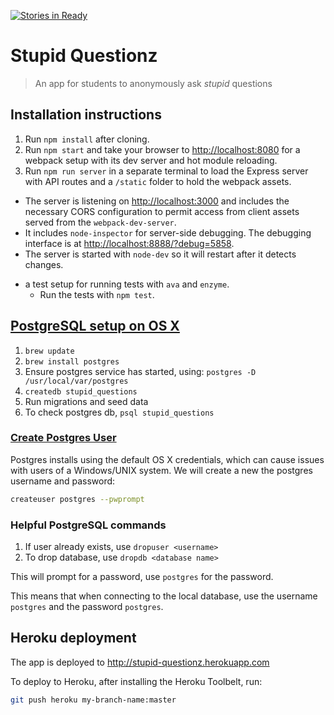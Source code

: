  [![Stories in Ready](https://badge.waffle.io/kauri-2016/stupid-questions.svg?label=ready&title=Ready)](http://waffle.io/kauri-2016/stupid-questions)

# Stupid Questionz

> An app for students to anonymously ask _stupid_ questions


## Installation instructions

1. Run `npm install` after cloning.
2. Run `npm start` and take your browser to [http://localhost:8080](http://localhost:8080) for a webpack setup with its dev server and hot module reloading.
3. Run `npm run server` in a separate terminal to load the Express server with API routes and a `/static` folder to hold the webpack assets.
  - The server is listening on [http://localhost:3000](http://localhost:3000) and includes the necessary CORS configuration to permit access from client assets served from the `webpack-dev-server`.
  - It includes `node-inspector` for server-side debugging. The debugging
interface is at [http://localhost:8888/?debug=5858](http://localhost:8888/?debug=5858).
  - The server is started with `node-dev` so it will restart after it detects changes.
* a test setup for running tests with `ava` and `enzyme`.
  - Run the tests with `npm test`.


## [PostgreSQL setup on OS X](http://exponential.io/blog/2015/02/21/install-postgresql-on-mac-os-x-via-brew/)

1. `brew update`
2. `brew install postgres`
3. Ensure postgres service has started, using: `postgres -D /usr/local/var/postgres`
4. `createdb stupid_questions`
5. Run migrations and seed data
6. To check postgres db, `psql stupid_questions`

### [Create Postgres User](https://www.postgresql.org/docs/9.2/static/app-createuser.html)

Postgres installs using the default OS X credentials, which can cause issues with users of a Windows/UNIX system. We will create a new the postgres username and password:

```bash
createuser postgres --pwprompt
```

### Helpful PostgreSQL commands

1. If user already exists, use `dropuser <username>`
2. To drop database, use `dropdb <database name>`

This will prompt for a password, use `postgres` for the password.

This means that when connecting to the local database, use the username `postgres` and the password `postgres`.


## Heroku deployment

The app is deployed to http://stupid-questionz.herokuapp.com

To deploy to Heroku, after installing the Heroku Toolbelt, run:

```bash
git push heroku my-branch-name:master
```

